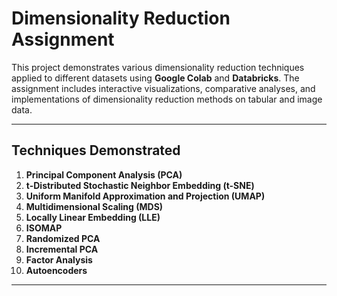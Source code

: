 # Dimensionality Reduction Assignment

This project demonstrates various dimensionality reduction techniques applied to different datasets using **Google Colab** and **Databricks**. The assignment includes interactive visualizations, comparative analyses, and implementations of dimensionality reduction methods on tabular and image data.

---

## **Techniques Demonstrated**

1. **Principal Component Analysis (PCA)**
2. **t-Distributed Stochastic Neighbor Embedding (t-SNE)**
3. **Uniform Manifold Approximation and Projection (UMAP)**
4. **Multidimensional Scaling (MDS)**
5. **Locally Linear Embedding (LLE)**
6. **ISOMAP**
7. **Randomized PCA**
8. **Incremental PCA**
9. **Factor Analysis**
10. **Autoencoders**

---

